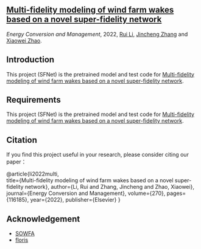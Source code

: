 ## [Multi-fidelity modeling of wind farm wakes based on a novel super-fidelity network](https://www.sciencedirect.com/science/article/pii/S0196890422009633) 

*Energy Conversion and Management*, 2022, [Rui Li](https://lironui.github.io/),  [Jincheng Zhang](https://www.linkedin.com/in/this-is-jincheng-zhang/) and [Xiaowei Zhao](https://warwick.ac.uk/fac/sci/eng/people/xiaowei_zhao/).

## Introduction

This project (SFNet) is the pretrained model and test code for [Multi-fidelity modeling of wind farm wakes based on a novel super-fidelity network](https://www.sciencedirect.com/science/article/pii/S0196890422009633).

## Requirements

This project (SFNet) is the pretrained model and test code for [Multi-fidelity modeling of wind farm wakes based on a novel super-fidelity network](https://www.sciencedirect.com/science/article/pii/S0196890422009633).

## Citation

If you find this project useful in your research, please consider citing our paper：

@article{li2022multi,  <br />
  title={Multi-fidelity modeling of wind farm wakes based on a novel super-fidelity network},
  author={Li, Rui and Zhang, Jincheng and Zhao, Xiaowei},
  journal={Energy Conversion and Management},
  volume={270},
  pages={116185},
  year={2022},
  publisher={Elsevier}
}

## Acknowledgement

- [SOWFA](https://www.nrel.gov/wind/nwtc/sowfa.html)
- [floris](https://github.com/NREL/floris)
